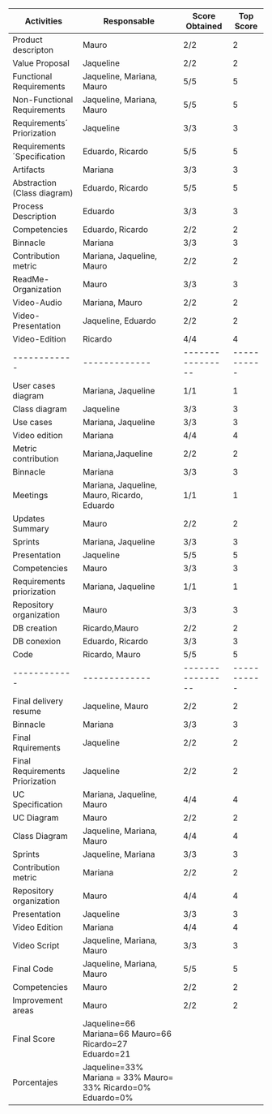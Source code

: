 | Activities | Responsable | Score Obtained | Top Score |
|------------|-------------|----------------|-----------|
|Product descripton| Mauro | 2/2 | 2 |
|Value Proposal| Jaqueline| 2/2 | 2 |
|Functional Requirements| Jaqueline, Mariana, Mauro| 5/5 | 5 |
|Non-Functional Requirements| Jaqueline, Mariana, Mauro| 5/5 |5 | 
|Requirements´ Priorization| Jaqueline | 3/3 |3 |
|Requirements´Specification| Eduardo, Ricardo|5/5 |5 |
| Artifacts | Mariana |3/3 |3 | 
|Abstraction (Class diagram)| Eduardo, Ricardo| 5/5|5 |
|Process Description| Eduardo|3/3 | 3|
|Competencies| Eduardo, Ricardo| 2/2|2|
|Binnacle| Mariana| 3/3 |3|
|Contribution metric| Mariana, Jaqueline, Mauro|2/2 |2|
|ReadMe- Organization| Mauro|3/3| 3|
|Video-Audio| Mariana, Mauro| 2/2| 2|
|Video-Presentation|Jaqueline, Eduardo| 2/2 | 2| 
|Video-Edition| Ricardo | 4/4| 4|
|------------|-------------|----------------|-----------|
|User cases diagram|Mariana, Jaqueline |1/1 |1  |
|Class diagram|Jaqueline|3/3|3|
|Use cases|Mariana, Jaqueline | 3/3| 3|
|Video edition| Mariana |4/4 | 4|
|Metric contribution| Mariana,Jaqueline | 2/2| 2|
|Binnacle| Mariana| 3/3|3|
|Meetings| Mariana, Jaqueline, Mauro, Ricardo, Eduardo| 1/1 | 1|
|Updates Summary| Mauro| 2/2|2|
|Sprints| Mariana, Jaqueline|3/3|3|
|Presentation| Jaqueline| 5/5| 5|
|Competencies|Mauro| 3/3|3|
|Requirements priorization| Mariana, Jaqueline| 1/1|1|
|Repository organization|Mauro| 3/3|3|
|DB creation|Ricardo,Mauro| 2/2|2|
|DB conexion| Eduardo, Ricardo| 3/3| 3|
|Code|Ricardo, Mauro| 5/5|5|
|------------|-------------|----------------|-----------|
|Final delivery resume|Jaqueline, Mauro|2/2|2|
|Binnacle| Mariana|3/3 |3|
|Final Rquirements|Jaqueline|2/2|2|
|Final Requirements Priorization|Jaqueline|2/2|2|
|UC Specification|Mariana, Jaqueline, Mauro|4/4|4|
|UC Diagram|Mauro|2/2|2|
|Class Diagram |Jaqueline, Mariana, Mauro|4/4|4|
|Sprints|Jaqueline, Mariana|3/3|3|
|Contribution metric|Mariana|2/2|2|
|Repository organization|Mauro|4/4|4|
|Presentation |Jaqueline|3/3|3|
|Video Edition|Mariana|4/4|4|
|Video Script|Jaqueline, Mariana, Mauro|3/3|3|
|Final Code|Jaqueline, Mariana, Mauro|5/5|5|
|Competencies|Mauro|2/2|2|
|Improvement areas|Mauro|2/2|2
|Final Score|Jaqueline=66    Mariana=66    Mauro=66    Ricardo=27   Eduardo=21  |
|Porcentajes |Jaqueline=33%  Mariana = 33%  Mauro= 33% Ricardo=0% Eduardo=0%
